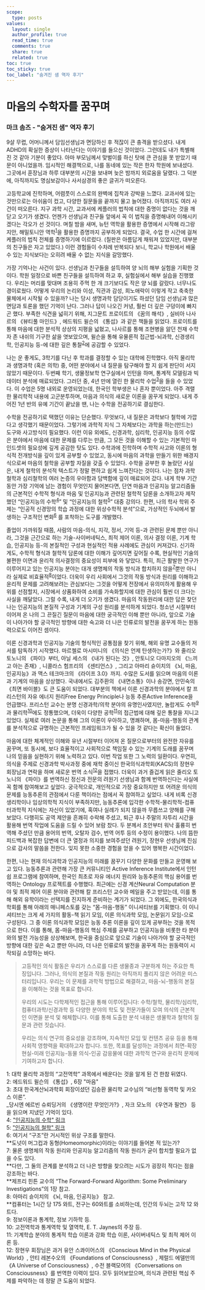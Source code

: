 ```yaml
---
scope:
  type: posts
values:
  layout: single
  author_profile: true
  read_time: true
  comments: true
  share: true
  related: true
toc: true
toc_sticky: true
toc_label: "숨겨진 샘 역자 후기"
---
```


# 마음의 수학자를 꿈꾸며

### 마크 솜즈 - "숨겨진 샘" 역자 후기

9살 무렵, 어머니께서 담임선생님과 면담하신 후 적잖이 큰 충격을 받으셨다. 내게 ADHD의 확실한 증상이 나타난다는 이야기를 들으신 것이었다. 그런데도 내가 특별해진 것 같아 기분이 좋았다. 아마 부모님께서 맞벌이를 하신 탓에 큰 관심을 못 받았기 때문이 아니었을까. 임시적인 해결책으로, 나를 동네에 있는 작은 한자 학원에 보내셨다. 그곳에서 훈장님과 하루 대부분의 시간을 보내며 늦은 밤까지 외로움을 달랬다. 그 덕분에, 아직까지도 명심보감이나 사서삼경의 좋은 글귀가 떠오른다.

고등학교에 진학하며, 어렴풋이 스스로의 완벽에 집착과 강박을 느꼈다. 교과서에 있는 것만으로는 아쉬움이 컸고, 다양한 질문들을 끝까지 물고 늘어졌다. 아직까지도 여러 사건이 떠오른다. 지구 과학 시간, 교과서에 케플러의 법칙에 대한 증명이 없다는 것을 깨닫고 오기가 생겼다. 언젠가 선생님과 친구들 앞에서 꼭 이 법칙을 증명해내어 이해시키겠다는 각오가 선 것이다. 며칠 밤을 새며, 뉴턴 역학을 활용한 증명에서 시작해 라그랑지안, 해밀토니안 역학<sup>[1](#footnote_1)</sup>을 활용한 증명까지 공부하게 되었다. 결국, 수업 한 시간에 걸쳐 케플러의 법칙 전체를 증명하기에 이르렀다. (칠판은 아름답게 채워져 있었지만, 대부분의 친구들은 자고 있었다.) 이런 경험들이 수차례 반복되다 보니, 학교나 학원에서 배울 수 있는 지식보다는 오히려 배울 수 없는 지식을 갈망했다.

가장 기억나는 사건이 있다. 선생님과 친구들을 설득하여 양 뇌의 해부 실험을 기획한 것이다. 학원 일정으로 바쁜 친구들을 설득하여 하교 후, 실험실에서 해부 실습을 진행했다. 우리는 머리를 맞대며 조용히 주먹 한 개 크기보다도 작은 양 뇌를 갈랐다. 너무나도 경이로웠다. 어떻게 우리의 논리와 이성, 직관과 감성, 희노애락이 이렇게 작고 축축한 물체에서 시작될 수 있을까? 나는 당시 생명과학 담당이기도 하셨던 담임 선생님과 많은 면담과 토론을 했던 기억이 난다. 그러나 답이 나오긴 커녕, 훨씬 더 깊은 구덩이에 빠지곤 했다. 부족한 식견을 넓히기 위해, 지그문트 프로이트의 《꿈의 해석》, 실비아 나사르의 《뷰티풀 마인드》, 에드워드 윌슨의 《통섭》과 같은 책들을 읽었다. 프로이트를 통해 마음에 대한 분석적 상상의 지평을 넓혔고, 나사르를 통해 조현병을 앓던 천재 수학자 존 내쉬의 기구한 삶을 엿보았으며, 윌슨을 통해 유물론적 접근법-뇌과학, 신경생리학, 인공지능 등-에 대한 깊은 통찰<sup>[2](#footnote_2)</sup>에 공감할 수 있었다.

나는 운 좋게도, 3학기를 다닌 후 학과를 결정할 수 있는 대학에 진학했다. 아직 물리학과 생명과학 (혹은 의학) 중, 어떤 분야에서 내 질문을 탐구해야 할 지 쉽게 판단이 서지 않았기 때문이다. 두번째 학기, 생물정보학 연구실에서 인턴을 하며, 통계적 모델링과 빅데이터 분석에 매료되었다. 그러던 중, 4년 만에 열린 한 물리학 수업<sup>[3](#footnote_3)</sup>을 들을 수 있었다. 이 수업은 5명 내외로 운영되었는데, 한국인 학부생은 나 혼자 뿐이었다. 아주 격렬한 물리학적 내용에 고군분투하며, 마음과 의식의 새로운 이론을 꿈꾸게 되었다. 내게 주어진 1년 반의 유예 기간이 끝났을 땐, 나는 수학을 전공하기로 결심한다.

수학을 전공하기로 택했던 이유는 단순했다. 무엇보다, 내 질문은 과학보다 철학에 가깝다고 생각했기 때문이었다. 그렇기에 과학적 지식 그 자체보다는 과학을 하는(만드는) 도구와 사고방식이 필요했다. 이런 이유 외에도, 신경과학, 심리학, 인공지능 등의 수많은 분야에서 마음에 대한 문제를 다루는 만큼, 그 모든 것을 이해할 수 있는 기본적인 마인드셋의 필요성에 깊게 공감한 탓도 있다. 수학과에 진학하며 수학적 사고와 이론의 형식적 전개방식을 깊이 있게 공부할 수 있었고, 동시에 마음의 과학을 만들기 위한 배경지식으로써 마음의 철학을 공부할 자질을 갖출 수 있었다. 수학을 공부한 후 놀랐던 사실은, 내게 철학의 분석적 텍스트가 정말 편하고 쉽게 느껴진다는 것이다. 나는 점차 과학철학과 심리철학의 여러 논증의 우아함과 담백함에 깊이 매료되어 갔다. 내게 학부 기간 동안 가장 기억에 남는 경험이 무엇인지 물어본다면, 단연 마음과 인공지능 알고리즘들의 근본적인 수학적 형식과 마음 및 인공지능과 관련된 철학적 담론을 소개하고자 제작했던 “인공지능의 수학<sup>[4](#footnote_4)</sup>” 및 “인공지능의 철학<sup>[5](#footnote_5)</sup>” 대중 강의다. 한편, 나의 학사 학위 주제는 “인공적 신경망의 학습 과정에 대한 위상수학적 분석”으로, 가상적인 두뇌에서 발생하는 구조적인 변화<sup>[6](#footnote_6)</sup> 를 포착하는 도구를 개발했다.

졸업이 가까워질 때쯤, 사람의 마음-의식, 지각, 정서, 기억 등-과 관련된 문제 뿐만 아니라, 그것을 근간으로 하는 기술-사이버네틱스, 최적 제어 이론, 의사 결정 이론, 기계 학습, 인공지능 등-의 본질적인 구성과 현실적인 적용 사례에도 관심이 커져갔다. 신기하게도, 수학적 형식과 철학적 담론에 대한 이해가 깊어지면 깊어질 수록, 현실적인 기술의 불편한 이면과 윤리적 의사결정의 중요성이 피부에 와 닿았다. 특히, 최근 활발한 연구가 이루어지고 있는 인공지능 분야는 대개 생명체의 작동 방식과 합치하지 않을<sup>[7](#footnote_7)</sup>뿐만 아니라 실제로 비효율적<sup>[8](#footnote_8)</sup>이었다. 더욱이 우리 사회에서 그것의 작동 방식과 원리를 이해하고 윤리적 문제를 고려해보려는 관심보다는 그것을 어떻게 전장에서 유의미하게 활용해 우위를 선점할지, 시장에서 상품화하여 소비를 가속화할지에 대한 관심이 훨씬 더 크다는 사실을 깨달았다. 그럴 수록, 내게 더 오기가 생겼다. 마음의 작동원리에 대한 답은 찾던 나는 인공지능의 본질적 구성과 기계의 구성 원리를 분석하게 되었다. 청소년 시절부터 이어져 온 나의 그 끈질긴 질문이 마음에 대한 궁극적인 이해 뿐만 아니라, 앞으로 기술이 나아가야 할 궁극적인 방향에 대한 숙고와 더 나은 인류로의 발전을 꿈꾸게 하는 원동력으로도 이어진 셈이다.

이론 신경과학과 인공지능 기술의 형식적인 공통점을 찾기 위해, 해외 유명 교수들의 저서를 탐독하기 시작했다. 마르첼로 마시미니의 《의식은 언제 탄생하는가?》와 줄리오 토노니의 《파이》부터, 아닐 세스의 《내가 된다는 것》, 안토니오 다마지오의 《느끼고 아는 존재》, 니콜라스 험프리의 《센티언스》, 그리고 아마리 슌이치의 《뇌, 마음, 인공지능》과 맥스 테크마크의 《라이프 3.0》까지. 수많은 도서를 읽으며 마음의 이론과 기계의 마음을 상상했다. 국내에서도 김주환의 《내면소통》이나 송강면, 안민숙의 《최면 바이블》도 큰 도움이 되었다. 대부분의 책에서 이론 신경과학의 분야에서 칼 프리스턴의 자유 에너지 원리Free Energy Principle나 능동 추론Active Inference을 언급했다. 프리스턴 교수는 분명 신경과학/의학 분야의 유명인사였지만, 놀랍게도 수학<sup>[9](#footnote_9)</sup>과 물리학<sup>[10](#footnote_10)</sup>에도 정통했으며, 더욱이 다양한 공학<sup>[11](#footnote_11)</sup>의 접근법에 대해 깊은 통찰을 지니고 있었다. 실제로 여러 논문을 통해 그의 이론이 우아하고, 명쾌하며, 몸-마음-행동의 관계를 분석적으로 규명하는 근본적인 프레임워크가 될 수 있을 것 같다는 확신이 들었다.

마음에 대한 체계적인 이해와 유년 시절부터 이어져 온 질문으로부터의 완전한 자유를 꿈꾸며, 또 동시에, 보다 효율적이고 사회적으로 책임질 수 있는 기계의 도래를 꿈꾸며 나의 믿음을 실현하기 위해 노력하고 있다. 이번 작업 또한 그 노력의 일환이다. 우연히, 의식을 주제로 신경과학 박사과정 중에 재학 중이신 한국의식과학회(KACS)의 장현우 회장님과 연락을 하며 새로운 번역 소식<sup>[12](#footnote_12)</sup>을 접했다. 더욱이 과거 즐겁게 읽은 줄리오 토노니의 《파이》를 번역하신 정신과 전문의 려원기 선생님과 함께 번역하신다는 사실에 꼭 함께 참여해보고 싶었다. 궁극적으로, 개인적으로 가장 중요하지만 또 어려운 의식의 문제를 능동추론의 관점에서 다룬 책이라는 점에서 꼭 참여하고 싶었다. 내게 비록 신경생리학이나 임상의학적 지식이 부족하지만, 능동추론에 입각한 수학적-물리학적-컴퓨터과학적 지식에는 자신이 있었기에, 혹여나 실례가 되지 않을까 무릅쓰고 양해를 구해보았다. 다행히도 공역 제안을 흔쾌히 수락해 주셨고, 퇴근 후나 주말의 자투리 시간을 활용해 번역 작업에 도움을 드릴 수 있어 보람 찼다. 두 분께서 초안부터 워낙 훌륭히 번역해 주셨던 만큼 용어의 번역, 오탈자 검수, 번역 어투 등의 수정이 용이했다. 나의 뜸한 피드백과 복잡한 답변에 더 큰 열정과 의지를 보여주셨던 려원기, 장현우 선생님께 진심으로 감사의 말씀을 전한다. 잊지 못한 소중한 경험을 얻을 수 있어 행복한 시간이었다.

한편, 나는 현재 의식과학과 인공지능의 미래를 꿈꾸기 다양한 문화를 만들고 운영해 보고 있다. 능동추론과 관련해 가장 큰 커뮤니티인 Active Inference Institute에서 인턴쉽 프로그램에 참여하며, 한국인 최초로 자유 에너지 원리와 능동추론의 핵심 용어를 번역하는 Ontology 프로젝트를 수행했다. 최근에는 신경 계산Neural Computation 분야 및 최적 제어 이론 분야와 관련해 칼 프리스턴 교수와 메일을 주고 받았는데, 이를 통해 해외 유학이라는 선택지를 진지하게 준비하는 계기가 되었다. 그 외에도, 한국의식과학회를 통해 아래의 매니페스토를 갖는 “몸-마음-행동” 이니셔티브를 기획했다. 이 이니셔티브는 크게 세 가지의 활동-책 읽기 모임, 이론 의식과학 모임, 논문읽기 모임-으로 구성된다. 그 중 이론 의식과학 모임은 능동 추론 이론을 깊이 있게 공부하는 것을 목적으로 한다. 이를 통해, 몸-마음-행동의 핵심 주제를 공부하고 인공지능을 비롯한 타 분야와의 발전 가능성을 상상해보며, 한국을 중심으로 앞으로 기술이 나아가야 할 궁극적인 방향에 대한 깊은 숙고 뿐만 아니라, 더 나은 인류로의 발전을 꿈꾸게 하는 원동력이 시작되길 소망하는 바다.

> 고등적인 의식 활동은 우리가 스스로를 다른 생물종과 구분하게 하는 주요한 특징입니다.
> 그러나, 의식의 본질과 작동 원리는 아직까지 풀리지 않은 어려운 미스터리입니다.
> 우리는 이 문제를 과학적 방법으로 해결하고, 마음-뇌-행동의 본질을 이해하는 것을 목표로 합니다.
>
> 우리의 시도는 다학제적인 접근을 통해 이루어집니다:
> 수학/철학, 물리학/심리학, 컴퓨터과학/신경과학 등 다양한 분야의 학도 및 전문가들이 모여 의식의 근본적인 이면을 분석 및 해체합니다.
> 이를 통해 도출한 분석 내용은 생물학과 철학의 질문과 관련 짓습니다.
>
> 우리는 의식 연구의 중요성을 강조하며, 지속적인 모임 및 컨텐츠 공유 등을 통해 사회적 영향력을 확대하고자 합니다.
> 또한, 목표를 달성하는 과정에서 최면-확장 현실-미래 인공지능-동물 의식-인공 감응물에 대한 과학적 연구와 윤리적 문제에 기여하고자 합니다.

<a name="footnote_1">1</a>: 대학 물리학 과정의 “고전역학” 과목에서 배운다는 것을 알게 된 건 한참 뒤였다.  
<a name="footnote_2">2</a>: 에드워드 윌슨의 《통섭》, 6장 "마음"  
<a name="footnote_3">3</a>: 초대 한국계산뇌과학회 회장이셨던 김승환 물리학 교수님의 “비선형 동역학 및 카오스 이론”.  
\_당시엔 에르빈 슈뢰딩거의 《생명이란 무엇인가?》, 자크 모노의 《우연과 필연》 등을 읽으며 지냈던 기억이 있다.  
<a name="footnote_4">4</a>: ["인공지능의 수학" 링크](https://youtube.com/playlist?list=PLfWS6_PaCSutSAC7Vu8VHS2uc594cQigv&si=Q2cpP5ExvW84vQM2)  
<a name="footnote_5">5</a>: ["인공지능의 철학" 링크](https://youtube.com/playlist?list=PLfWS6_PaCSusXxpOxUSs6ONTln3pHWALy&si=fidIXxTUlk5xvCXF)  
<a name="footnote_6">6</a>: 여기서 “구조”란 거시적인 위상 구조를 말한다.  
**도넛이 머그컵과 동형(Homeomorphic)이라는 이야기를 들어본 적 있는가?  
<a name="footnote_7">7</a>: 물론 생명체의 작동 원리와 인공지능 알고리즘의 작동 원리가 굳이 합치할 필요가 없을 수도 있다.  
**다만, 그 둘의 관계를 분석하고 더 나은 방향을 찾으려는 시도가 굉장히 적다는 점을 강조하는 바다.  
**제프리 힌튼 교수의 “The Forward-Forward Algorithm: Some Preliminary Investigations”의 1장 참고.  
<a name="footnote_8">8</a>: 아마리 슌이치의 《뇌, 마음, 인공지능》 참고.  
**컴퓨터는 1시간 당 175 와트, 전구는 60와트를 소비하는데, 인간의 두뇌는 고작 12 와트다.  
<a name="footnote_9">9</a>: 정보이론과 통계학, 정보 기하학 등.  
<a name="footnote_10">10</a>: 고전역학과 통계역학 및 열역학, E. T. Jaynes의 주장 등.  
<a name="footnote_11">11</a>: 기계학습 분야의 통계적 학습 이론과 강화 학습 이론, 사이버네틱스 및 최적 제어 이론 등.  
<a name="footnote_12">12</a>: 장현우 회장님은 과거 유안 스콰이어스의 《Conscious Mind in the Physical World》, 안티 레본수오의 《Foundations of Consciousness》, 제럴드 에델만의 《A Universe of Consciousness》, 수전 블랙모어의 《Conversations on Consciousness》를 번역한 이력이 있다. 모두 읽어보았으며, 의식과 관련된 핵심 주제를 파악하는 데 정말 큰 도움이 되었다.
